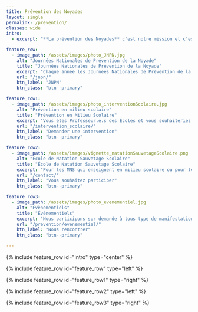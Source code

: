 ```yaml
---
title: Prévention des Noyades
layout: single
permalink: /prevention/
classes: wide
intro:
  - excerpt: "**La prévention des Noyades** c'est notre mission et c'est notre profession. Que ce soit par l'enseignement de l'APS sauvetage, les interventions en milieu scolaire, les évènementiels sur la prévention, ou tout autre dispositif. Nous travaillons à faire de la prévention des noyades une réalité incontournable de l'enseignement de la natation.<br>"

feature_row:
  - image_path: /assets/images/photo_JNPN.jpg
    alt: "Journées Nationales de Prévention de la Noyade"
    title: "Journées Nationales de Prévention de la Noyade"
    excerpt: "Chaque année les Journées Nationales de Prévention de la Noyade nous permettent de sensibiliser le plus grand nombre aux risques dû à la noyade"
    url: "/jnpn/"
    btn_label: "JNPN"
    btn_class: "btn--primary" 

feature_row1:
  - image_path: /assets/images/photo_interventionScolaire.jpg
    alt: "Prévention en milieu scolaire"
    title: "Prévention en Milieu Scolaire"
    excerpt: "Vous êtes Professeur.e.s des Écoles et vous souhaiteriez une intervention sur la prévention des noyades en complément de votre cycle natation ou en préparation de l'ASNS"
    url: "/intervention_scolaire/"
    btn_label: "Demander une intervention"
    btn_class: "btn--primary" 

feature_row2:
  - image_path: /assets/images/vignette_natationSauvetageScolaire.png
    alt: "École de Natation Sauvetage Scolaire"
    title: "École de Natation Sauvetage Scolaire"
    excerpt: "Pour les MNS qui enseignent en milieu scolaire ou pour les Professeur.e.s des Écoles qui souhaiteraient aborder la natation-sauvetage dans leur cycle de natation scolaire avec des passerelles possible et souhaitable avec l'**Apprendre à Porter Secours**. En cours de développement pour la saison 2023-2024"
    url: "/contact/"
    btn_label: "Vous souhaitez participer"
    btn_class: "btn--primary" 

feature_row3:
  - image_path: /assets/images/photo_evenementiel.jpg
    alt: "Évènementiels"
    title: "Évènementiels"
    excerpt: "Nous participons sur demande à tous type de manifestations qui permettent de sensibiliser sur la prévention des noyades ou dans nos champs de compétences proches : secourisme et sauvetage pour tout public."
    url: "/prevention/evenementiel/"
    btn_label: "Nous rencontrer"
    btn_class: "btn--primary" 

---
```

{% include feature_row id="intro" type="center" %}

{% include feature_row id="feature_row" type="left" %}

{% include feature_row id="feature_row1" type="right" %}

{% include feature_row id="feature_row2" type="left" %}

{% include feature_row id="feature_row3" type="right" %}